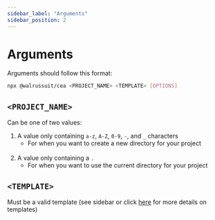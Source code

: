 ```yaml
---
sidebar_label: "Arguments"
sidebar_position: 2
---
```


# Arguments

Arguments should follow this format:
```bash
npx @walrussuit/cea <PROJECT_NAME> <TEMPLATE> [OPTIONS]
```

## `<PROJECT_NAME>`
Can be one of two values:
1. A value only containing  `a-z`, `A-Z`, `0-9`, `-`, and `_` characters
    - For when you want to create a new directory for your project<br/><br/>
2. A value only containing a `.`
    - For when you want to use the current directory for your project

## `<TEMPLATE>`
Must be a valid template (see sidebar or click [here](./templates/static) for more details on templates)
